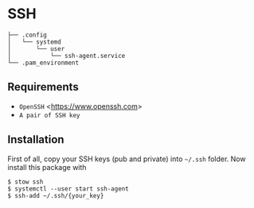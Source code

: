 # SSH
    ├── .config
    │   └── systemd
    │       └── user
    │           └── ssh-agent.service
    └── .pam_environment

## Requirements
- `OpenSSH` <<https://www.openssh.com>>
- `A pair of SSH key`

## Installation
First of all, copy your SSH keys (pub and private) into `~/.ssh` folder.
Now install this package with

    $ stow ssh
    $ systemctl --user start ssh-agent
    $ ssh-add ~/.ssh/{your_key}
